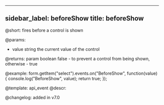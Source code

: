 
---
sidebar_label: beforeShow
title: beforeShow
---          

@short: fires before a control is shown
 

@params:
- value     string     the current value of the control

@returns:
param   boolean     false - to prevent a control from being shown, otherwise - true


@example:
form.getItem("select").events.on("BeforeShow", function(value) {
    console.log("BeforeShow", value);
    return true;
});


@template: api_event
@descr:

@changelog: added in v7.0
